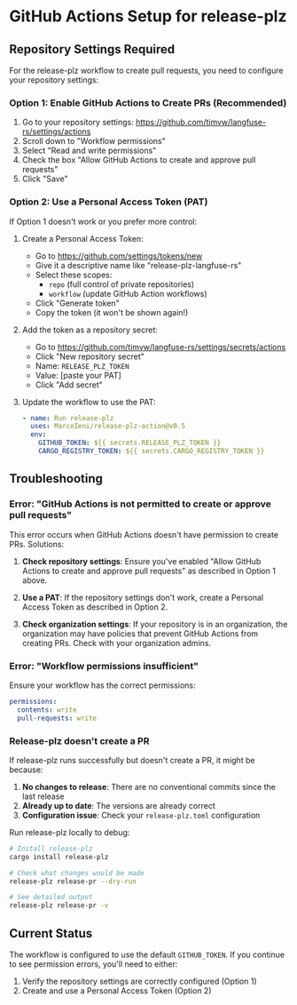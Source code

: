 # GitHub Actions Setup for release-plz

## Repository Settings Required

For the release-plz workflow to create pull requests, you need to configure your repository settings:

### Option 1: Enable GitHub Actions to Create PRs (Recommended)

1. Go to your repository settings: https://github.com/timvw/langfuse-rs/settings/actions
2. Scroll down to "Workflow permissions"
3. Select "Read and write permissions"
4. Check the box "Allow GitHub Actions to create and approve pull requests"
5. Click "Save"

### Option 2: Use a Personal Access Token (PAT)

If Option 1 doesn't work or you prefer more control:

1. Create a Personal Access Token:
   - Go to https://github.com/settings/tokens/new
   - Give it a descriptive name like "release-plz-langfuse-rs"
   - Select these scopes:
     - `repo` (full control of private repositories)
     - `workflow` (update GitHub Action workflows)
   - Click "Generate token"
   - Copy the token (it won't be shown again!)

2. Add the token as a repository secret:
   - Go to https://github.com/timvw/langfuse-rs/settings/secrets/actions
   - Click "New repository secret"
   - Name: `RELEASE_PLZ_TOKEN`
   - Value: [paste your PAT]
   - Click "Add secret"

3. Update the workflow to use the PAT:
   ```yaml
   - name: Run release-plz
     uses: MarcoIeni/release-plz-action@v0.5
     env:
       GITHUB_TOKEN: ${{ secrets.RELEASE_PLZ_TOKEN }}
       CARGO_REGISTRY_TOKEN: ${{ secrets.CARGO_REGISTRY_TOKEN }}
   ```

## Troubleshooting

### Error: "GitHub Actions is not permitted to create or approve pull requests"

This error occurs when GitHub Actions doesn't have permission to create PRs. Solutions:

1. **Check repository settings**: Ensure you've enabled "Allow GitHub Actions to create and approve pull requests" as described in Option 1 above.

2. **Use a PAT**: If the repository settings don't work, create a Personal Access Token as described in Option 2.

3. **Check organization settings**: If your repository is in an organization, the organization may have policies that prevent GitHub Actions from creating PRs. Check with your organization admins.

### Error: "Workflow permissions insufficient"

Ensure your workflow has the correct permissions:

```yaml
permissions:
  contents: write
  pull-requests: write
```

### Release-plz doesn't create a PR

If release-plz runs successfully but doesn't create a PR, it might be because:

1. **No changes to release**: There are no conventional commits since the last release
2. **Already up to date**: The versions are already correct
3. **Configuration issue**: Check your `release-plz.toml` configuration

Run release-plz locally to debug:
```bash
# Install release-plz
cargo install release-plz

# Check what changes would be made
release-plz release-pr --dry-run

# See detailed output
release-plz release-pr -v
```

## Current Status

The workflow is configured to use the default `GITHUB_TOKEN`. If you continue to see permission errors, you'll need to either:
1. Verify the repository settings are correctly configured (Option 1)
2. Create and use a Personal Access Token (Option 2)
